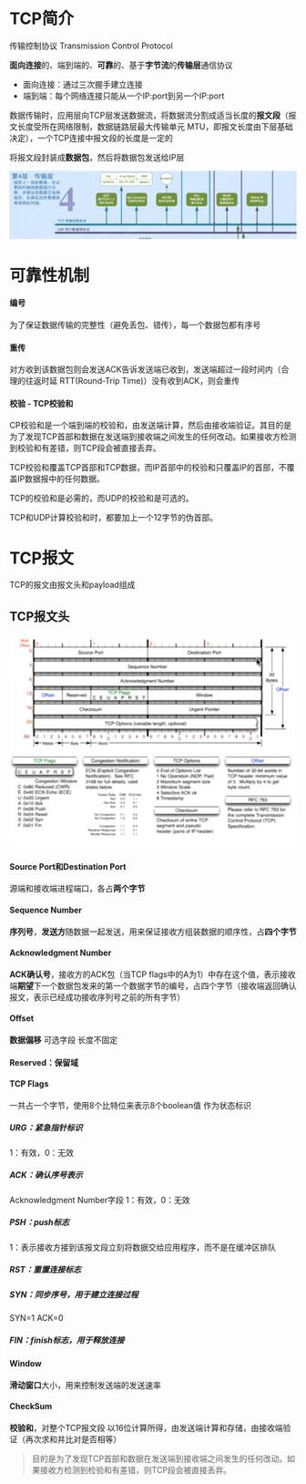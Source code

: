 # TCP简介

传输控制协议  Transmission Control Protocol

**面向连接**的、端到端的、**可靠**的、基于**字节流**的**传输层**通信协议

- 面向连接：通过三次握手建立连接
- 端到端：每个网络连接只能从一个IP:port到另一个IP:port

数据传输时，应用层向TCP层发送数据流，将数据流分割成适当长度的**报文段**（报文长度受所在网络限制，数据链路层最大传输单元 MTU，即报文长度由下层基础决定），一个TCP连接中报文段的长度是一定的

将报文段封装成**数据包**，然后将数据包发送给IP层

![1552187402654](assets/1552187402654.png)

# 可靠性机制

#### 编号

为了保证数据传输的完整性（避免丢包、错传），每一个数据包都有序号

####  重传 

对方收到该数据包则会发送ACK告诉发送端已收到，发送端超过一段时间内（合理的往返时延 RTT(Round-Trip Time)）没有收到ACK，则会重传

#### 校验 - TCP校验和

CP校验和是一个端到端的校验和，由发送端计算，然后由接收端验证。其目的是为了发现TCP首部和数据在发送端到接收端之间发生的任何改动。如果接收方检测到校验和有差错，则TCP段会被直接丢弃。

TCP校验和覆盖TCP首部和TCP数据，而IP首部中的校验和只覆盖IP的首部，不覆盖IP数据报中的任何数据。

TCP的校验和是必需的，而UDP的校验和是可选的。

TCP和UDP计算校验和时，都要加上一个12字节的伪首部。

# TCP报文

TCP的报文由报文头和payload组成 

## TCP报文头

![1552216112132](assets/1552216112132.png)

#### Source Port和Destination Port

源端和接收端进程端口，各占**两个字节**

#### Sequence Number

**序列号**，**发送方**随数据一起发送，用来保证接收方组装数据的顺序性，占**四个字节**

#### Acknowledgment Number

**ACK确认号**，接收方的ACK包（当TCP flags中的A为1）中存在这个值，表示接收端**期望**下一个数据包发来的第一个数据字节的编号，占四个字节（接收端返回确认报文，表示已经成功接收序列号之前的所有字节）

#### Offset

**数据偏移**  可选字段 长度不固定

#### Reserved：保留域

#### TCP Flags

一共占一个字节，使用8个比特位来表示8个boolean值 作为状态标识

##### URG：紧急指针标识

1：有效，0：无效

##### ACK：确认序号表示

Acknowledgment Number字段 1：有效，0：无效

##### PSH：push标志

1：表示接收方接到该报文段立刻将数据交给应用程序，而不是在缓冲区排队

##### RST：重置连接标志

##### SYN：同步序号，用于建立连接过程

SYN=1 ACK=0

##### FIN：finish标志，用于释放连接

#### Window

**滑动窗口**大小，用来控制发送端的发送速率

#### CheckSum

**校验和**，对整个TCP报文段 以16位计算所得，由发送端计算和存储，由接收端验证（再次求和并比对是否相等）

> 目的是为了发现TCP首部和数据在发送端到接收端之间发生的任何改动。如果接收方检测到检验和有差错，则TCP段会被直接丢弃。
